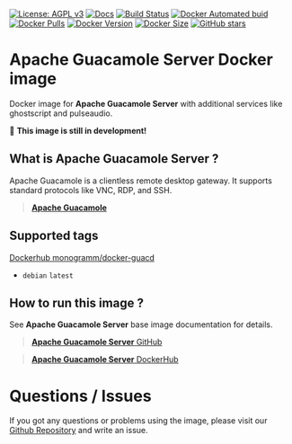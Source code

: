 
[uri_license]: http://www.gnu.org/licenses/agpl.html
[uri_license_image]: https://img.shields.io/badge/License-AGPL%20v3-blue.svg

[![License: AGPL v3][uri_license_image]][uri_license]
[![Docs](https://img.shields.io/badge/Docs-Github%20Pages-blue)](https://monogramm.github.io/guacd/)
[![Build Status](https://travis-ci.org/Monogramm/docker-guacd.svg)](https://travis-ci.org/Monogramm/docker-guacd)
[![Docker Automated buid](https://img.shields.io/docker/cloud/build/monogramm/docker-guacd.svg)](https://hub.docker.com/r/monogramm/docker-guacd/)
[![Docker Pulls](https://img.shields.io/docker/pulls/monogramm/docker-guacd.svg)](https://hub.docker.com/r/monogramm/docker-guacd/)
[![Docker Version](https://images.microbadger.com/badges/version/monogramm/docker-guacd.svg)](https://microbadger.com/images/monogramm/docker-guacd)
[![Docker Size](https://images.microbadger.com/badges/image/monogramm/docker-guacd.svg)](https://microbadger.com/images/monogramm/docker-guacd)
[![GitHub stars](https://img.shields.io/github/stars/Monogramm/docker-guacd?style=social)](https://github.com/Monogramm/docker-guacd)

# **Apache Guacamole Server** Docker image

Docker image for **Apache Guacamole Server** with additional services like ghostscript and pulseaudio.

:construction: **This image is still in development!**

## What is **Apache Guacamole Server** ?

Apache Guacamole is a clientless remote desktop gateway. It supports standard protocols like VNC, RDP, and SSH.

> [**Apache Guacamole**](https://guacamole.apache.org/)

## Supported tags

[Dockerhub monogramm/docker-guacd](https://hub.docker.com/r/monogramm/docker-guacd/)

* `debian` `latest`

## How to run this image ?

See **Apache Guacamole Server** base image documentation for details.

> [**Apache Guacamole Server** GitHub](https://github.com/apache/guacd)

> [**Apache Guacamole Server** DockerHub](https://hub.docker.com/r/guacamole/docker-guacd-base/)

# Questions / Issues
If you got any questions or problems using the image, please visit our [Github Repository](https://github.com/Monogramm/docker-guacd) and write an issue.
